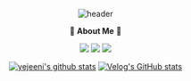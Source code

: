 <!--
**YEJIN-code/YEJIN-code** is a ✨ _special_ ✨ repository because its `README.md` (this file) appears on your GitHub profile.

Here are some ideas to get you started:

- 🔭 I’m currently working on ...
- 🌱 I’m currently learning ...
- 👯 I’m looking to collaborate on ...
- 🤔 I’m looking for help with ...
- 💬 Ask me about ...
- 📫 How to reach me: ...
- 😄 Pronouns: ...
- ⚡ Fun fact: ...
-->
<div align="center">
  
![header](https://capsule-render.vercel.app/api?type=cylinder&color=333333&height=150&section=header&text=YEJIN&fontColor=ffffff&fontSize=70&animation=fadeIn&fontAlignY=55)

💌 **About Me** 💌

<a href="https://www.instagram.com/ye_0____0_jin/"><img src="https://img.shields.io/badge/Instagram-E4405F?style=flat-square&logo=instagram&logoColor=white&link=https://www.instagram.com/ye_0____0_jin/"/></a>
<a href="https://velog.io/@yejiiiin"><img src="https://img.shields.io/badge/velog-20C997?style=flat-square&logo=Vimeo&logoColor=white&link=https://velog.io/@yejiiiin"/></a>
<a href="mailto:908418@yu.ac.kr" target="_blank"><img src="https://img.shields.io/badge/Email-EA4335?style=flat-square&logo=Gmail&logoColor=white"/></a>
  
  
[![yejeeni's github stats](https://github-readme-stats.vercel.app/api/top-langs/?username=yejeeni&show_icons=true&hide_border=true&title_color=004386&icon_color=004386&layout=compact)](https://github.com/yejeeni)
[![Velog's GitHub stats](https://velog-readme-stats.vercel.app/api?name=yejiiiin)](https://velog.io/@yejiiiin) 

</div>

